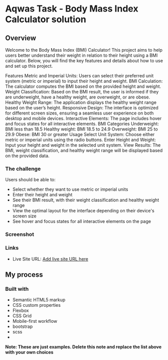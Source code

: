 # Aqwas Task - Body Mass Index Calculator solution

## Overview
Welcome to the Body Mass Index (BMI) Calculator! This project aims to help users better understand their weight in relation to their height using a BMI calculator. Below, you will find the key features and details about how to use and set up this project.

Features
Metric and Imperial Units: Users can select their preferred unit system (metric or imperial) to input their height and weight.
BMI Calculation: The calculator computes the BMI based on the provided height and weight.
Weight Classification: Based on the BMI result, the user is informed if they are underweight, have a healthy weight, are overweight, or are obese.
Healthy Weight Range: The application displays the healthy weight range based on the user’s height.
Responsive Design: The interface is optimized for different screen sizes, ensuring a seamless user experience on both desktop and mobile devices.
Interactive Elements: The page includes hover and focus states for all interactive elements.
BMI Categories
Underweight: BMI less than 18.5
Healthy weight: BMI 18.5 to 24.9
Overweight: BMI 25 to 29.9
Obese: BMI 30 or greater
Usage
Select Unit System: Choose either metric or imperial units using the radio buttons.
Enter Height and Weight: Input your height and weight in the selected unit system.
View Results: The BMI, weight classification, and healthy weight range will be displayed based on the provided data.

### The challenge

Users should be able to:

- Select whether they want to use metric or imperial units
- Enter their height and weight
- See their BMI result, with their weight classification and healthy weight range
- View the optimal layout for the interface depending on their device's screen size
- See hover and focus states for all interactive elements on the page

### Screenshot


### Links

- Live Site URL: [Add live site URL here](https://your-live-site-url.com)

## My process

### Built with

- Semantic HTML5 markup
- CSS custom properties
- Flexbox
- CSS Grid
- Mobile-first workflow
- bootstrap
- scss
- 

**Note: These are just examples. Delete this note and replace the list above with your own choices**
